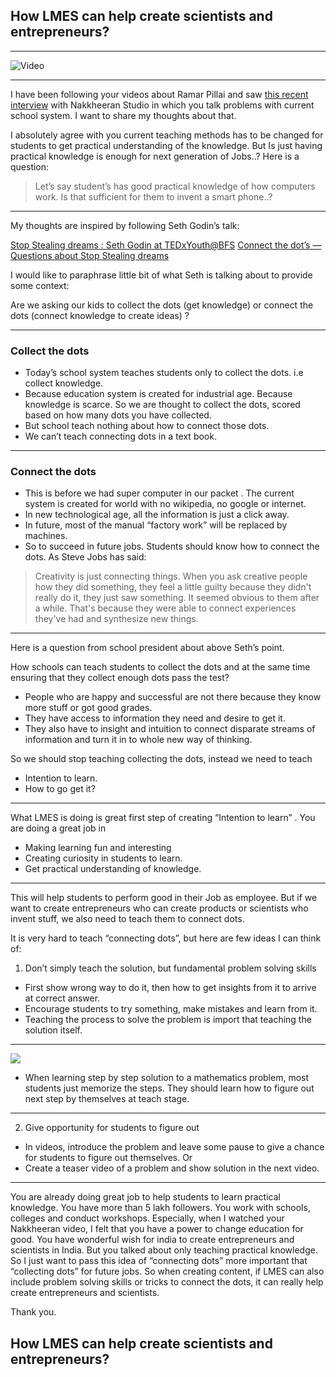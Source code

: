 ## How LMES can help create scientists and entrepreneurs?

---

![Video](https://www.youtube.com/watch?v=Nq_iXullRLw&t=290s)

---

I have been following your videos about Ramar Pillai and saw [this recent interview](https://www.youtube.com/watch?v=Nq_iXullRLw&t=290s) with Nakkheeran Studio in which you talk problems with current school system. I want to share my thoughts about that.

I absolutely agree with you current teaching methods has to be changed for students to get practical understanding of the knowledge. But Is just having practical knowledge is enough for next generation of Jobs..? Here is a question:

> Let’s say student’s has good practical knowledge of how computers work. Is that sufficient for them to invent a smart phone..?

---

My thoughts are inspired by following Seth Godin’s talk:

[Stop Stealing dreams : Seth Godin at TEDxYouth@BFS](https://www.youtube.com/watch?v=sXpbONjV1Jc)
[Connect the dot’s — Questions about Stop Stealing dreams](https://www.akimbo.me/blog/s-3-e-10-connect-the-dotsq-a-about-stop-stealing-dreams)

I would like to paraphrase little bit of what Seth is talking about to provide some context:

Are we asking our kids to collect the dots (get knowledge) or connect the dots (connect knowledge to create ideas) ?

---

### Collect the dots

* Today’s school system teaches students only to collect the dots. i.e collect knowledge.
* Because education system is created for industrial age. Because knowledge is scarce. So we are thought to collect the dots, scored based on how many dots you have collected.
* But school teach nothing about how to connect those dots.
* We can’t teach connecting dots in a text book.

---

### Connect the dots
*  This is before we had super computer in our packet . The current system is created for world with no wikipedia, no google or internet.
* In new technological age, all the information is just a click away.
* In future, most of the manual “factory work” will be replaced by machines.
* So to succeed in future jobs. Students should know how to connect the dots. As Steve Jobs has said:

>  Creativity is just connecting things. When you ask creative people how they did something, they feel a little guilty because they didn't really do it, they just saw something. It seemed obvious to them after a while. That's because they were able to connect experiences they've had and synthesize new things.

---

Here is a question from school president about above Seth’s point.

How schools can teach students to collect the dots and at the same time ensuring that they collect enough dots pass the test?

* People who are happy and successful are not there because they know more stuff or got good grades.
* They have access to information they need and desire to get it.
* They also have to insight and intuition to connect disparate streams of information and turn it in to whole new way of thinking.

So we should stop teaching collecting the dots, instead we need to teach
* Intention to learn.
* How to go get it?

---

What LMES is doing is great first step of creating “Intention to learn” . You are doing a great job in
* Making learning fun and interesting
* Creating curiosity in students to learn.
* Get practical understanding of knowledge.

---

This will help students to perform good in their Job as employee. But if we want to create entrepreneurs who can create products or scientists who invent stuff, we also need to teach them to connect dots.

It is very hard to teach “connecting dots”, but here are few ideas I can think of:

1. Don’t simply teach the solution, but fundamental problem solving skills
* First show wrong way to do it, then how to get insights from it to arrive at correct answer.
* Encourage students to try something, make mistakes and learn from it.
* Teaching the process to solve the problem is import that teaching the solution itself.

---

![](Email%20to%20Prem%20anand/prob-solving.png)
* When learning step by step solution to a mathematics problem, most students just memorize the steps. They should learn how to figure out next step by themselves at teach stage.

---

2. Give opportunity for students to figure out
* In videos, introduce the problem and leave some pause to give a chance for students to figure out themselves. Or
* Create a teaser video of a problem and show solution in the next video.

---

You are already doing great job to help students to learn practical knowledge. You have more than 5 lakh followers. You work with schools, colleges and conduct workshops. Especially, when I watched your Nakkheeran video, I felt that you have a power to change education for good. You have wonderful wish for india to create entrepreneurs and scientists in India. But you talked about only teaching practical knowledge. So I just want to pass this idea of “connecting dots” more important that “collecting dots” for future jobs. So when creating content, if LMES can also include problem solving skills or tricks to connect the dots, it can really help create entrepreneurs and scientists.

Thank you.

## How LMES can help create scientists and entrepreneurs?

